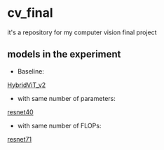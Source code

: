 # cv_final
it's a repository for my computer vision final project

## models in the experiment
- Baseline:

[HybridViT_v2](https://drive.google.com/file/d/1-7kCyc2bYorM_I9S0Cdss025HEmpqeiB/view?usp=sharing)

- with same number of parameters:

[resnet40](https://drive.google.com/file/d/1WkMeI3LCDfhL9k1OwpGd28KQqmBT-SBi/view?usp=sharing)

- with same number of FLOPs:

[resnet71](https://drive.google.com/file/d/1-2p1GoI5xc199o6JExdMAYDoyvW-sN97/view?usp=sharing)
